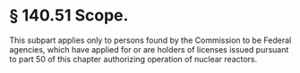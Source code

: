 # § 140.51   Scope.

This subpart applies only to persons found by the Commission to be Federal agencies, which have applied for or are holders of licenses issued pursuant to part 50 of this chapter authorizing operation of nuclear reactors. 


